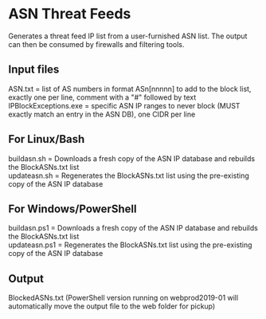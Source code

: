# ASN Threat Feeds
Generates a threat feed IP list from a user-furnished ASN list.  The output can then be consumed by firewalls and filtering tools.

## Input files
   ASN.txt = list of AS numbers in format ASn[nnnnn] to add to the block list, exactly one per line, comment with a "#" followed by text  
   IPBlockExceptions.exe = specific ASN IP ranges to never block (MUST exactly match an entry in the ASN DB), one CIDR per line  

## For Linux/Bash
   buildasn.sh = Downloads a fresh copy of the ASN IP database and rebuilds the BlockASNs.txt list  
   updateasn.sh = Regenerates the BlockASNs.txt list using the pre-existing copy of the ASN IP database  

## For Windows/PowerShell
   buildasn.ps1 = Downloads a fresh copy of the ASN IP database and rebuilds the BlockASNs.txt list  
   updateasn.ps1 = Regenerates the BlockASNs.txt list using the pre-existing copy of the ASN IP database  

## Output
   BlockedASNs.txt (PowerShell version running on webprod2019-01 will automatically move the output file to the web folder for pickup)
